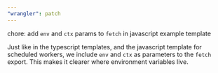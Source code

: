 ```yaml
---
"wrangler": patch
---
```


chore: add `env` and `ctx` params to `fetch` in javascript example template

Just like in the typescript templates, and the javascript template for scheduled workers, we include `env` and `ctx` as parameters to the `fetch` export. This makes it clearer where environment variables live.
